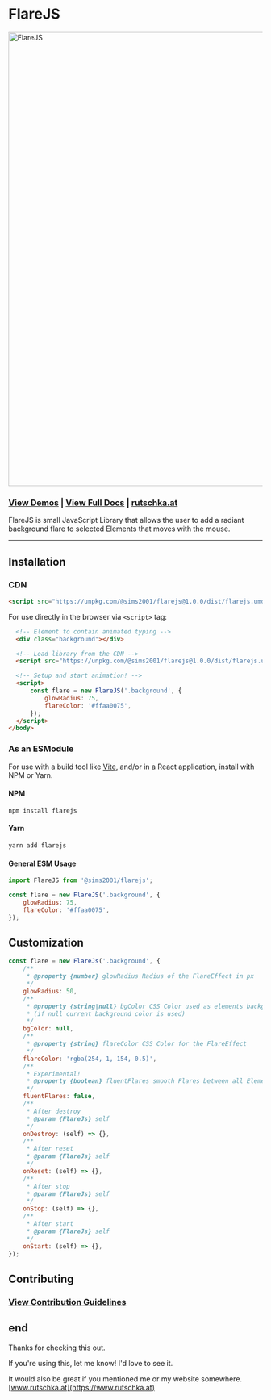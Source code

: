 # FlareJS

<img src="https://raw.githubusercontent.com/sims2001/flarejs/master/FlareJS.png" width="900px" title="FlareJS" />

### [View Demos](https://sims2001.github.io/flarejs/) | [View Full Docs](https://sims2001.github.io/flarejs/docs) | [rutschka.at](https://www.rutschka.at)

FlareJS is small JavaScript Library that allows the user to add a radiant background flare to selected Elements that moves with the mouse.

---

## Installation

### CDN

```html
<script src="https://unpkg.com/@sims2001/flarejs@1.0.0/dist/flarejs.umd.js"></script>
```

For use directly in the browser via `<script>` tag:

```html
  <!-- Element to contain animated typing -->
  <div class="background"></div>

  <!-- Load library from the CDN -->
  <script src="https://unpkg.com/@sims2001/flarejs@1.0.0/dist/flarejs.umd.js"></script>

  <!-- Setup and start animation! -->
  <script>
      const flare = new FlareJS('.background', {
          glowRadius: 75,
          flareColor: '#ffaa0075',
      });
  </script>
</body>
```

### As an ESModule

For use with a build tool like [Vite](https://vitejs.dev/), and/or in a React application, install with NPM or Yarn.

#### NPM

```
npm install flarejs
```

#### Yarn

```
yarn add flarejs
```

#### General ESM Usage

```js
import FlareJS from '@sims2001/flarejs';

const flare = new FlareJS('.background', {
    glowRadius: 75,
    flareColor: '#ffaa0075',
});
```

## Customization

```javascript
const flare = new FlareJs('.background', {
    /**
     * @property {number} glowRadius Radius of the FlareEffect in px
     */
    glowRadius: 50,
    /**
     * @property {string|null} bgColor CSS Color used as elements background color
     * (if null current background color is used)
     */
    bgColor: null,
    /**
     * @property {string} flareColor CSS Color for the FlareEffect
     */
    flareColor: 'rgba(254, 1, 154, 0.5)',
    /**
     * Experimental!
     * @property {boolean} fluentFlares smooth Flares between all Elements of selector
     */
    fluentFlares: false,
    /**
     * After destroy
     * @param {FlareJs} self
     */
    onDestroy: (self) => {},
    /**
     * After reset
     * @param {FlareJs} self
     */
    onReset: (self) => {},
    /**
     * After stop
     * @param {FlareJs} self
     */
    onStop: (self) => {},
    /**
     * After start
     * @param {FlareJs} self
     */
    onStart: (self) => {},
});
```

## Contributing

### [View Contribution Guidelines](./.github/CONTRIBUTING.md)

## end

Thanks for checking this out.

If you're using this, let me know! I'd love to see it.

It would also be great if you mentioned me or my website somewhere. [www.rutschka.at](https://www.rutschka.at)
